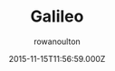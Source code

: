 ---
title: Galileo
github: 'https://github.com/rowanoulton/galileo-theme'
demo: 'http://travelog.io'
author: rowanoulton
ssg:
  - Jekyll
cms:
  - No Cms
date: 2015-11-15T11:56:59.000Z
github_branch: master
description: Another damn theme for Jekyll
stale: false
---